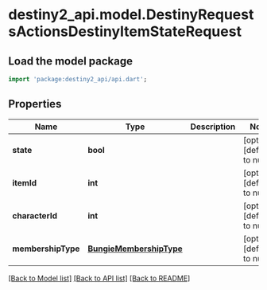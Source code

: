 # destiny2_api.model.DestinyRequestsActionsDestinyItemStateRequest

## Load the model package
```dart
import 'package:destiny2_api/api.dart';
```

## Properties
Name | Type | Description | Notes
------------ | ------------- | ------------- | -------------
**state** | **bool** |  | [optional] [default to null]
**itemId** | **int** |  | [optional] [default to null]
**characterId** | **int** |  | [optional] [default to null]
**membershipType** | [**BungieMembershipType**](BungieMembershipType.md) |  | [optional] [default to null]

[[Back to Model list]](../README.md#documentation-for-models) [[Back to API list]](../README.md#documentation-for-api-endpoints) [[Back to README]](../README.md)


